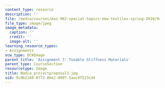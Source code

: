 ```yaml
---
content_type: resource
description: ''
file: /media/courses/mas-962-special-topics-new-textiles-spring-2010/9c062160077286e289975aac9f523cd4_Nadia_projectproposal1.jpg
file_type: image/jpeg
image_metadata:
  caption: ''
  credit: ''
  image-alt: ''
learning_resource_types:
- Assignments
ocw_type: OCWImage
parent_title: 'Assignment 7: Tunable Stiffness Materials'
parent_type: CourseSection
resourcetype: Image
title: Nadia_projectproposal1.jpg
uid: 9c062160-0772-86e2-8997-5aac9f523cd4
---
```

